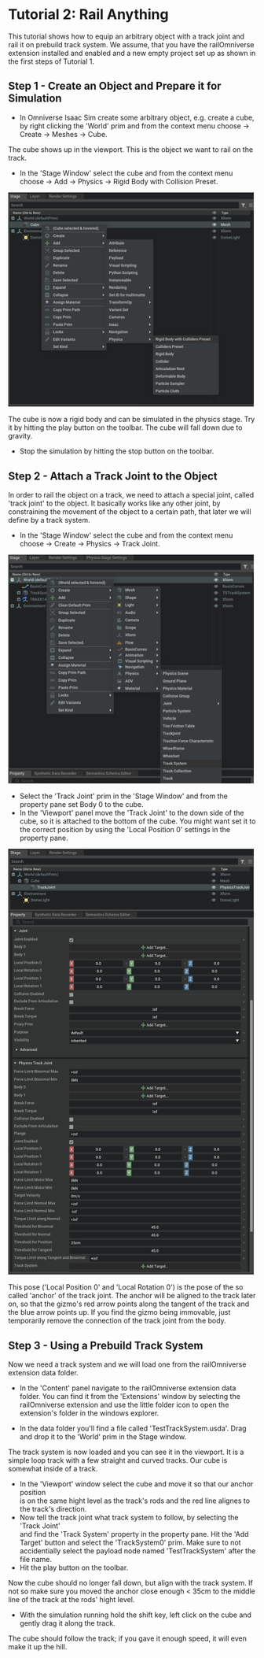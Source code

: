 # Tutorial 2: Rail Anything

This tutorial shows how to equip an arbitrary object with a track joint and rail it
on prebuild track system. We assume, that you have the railOmniverse extension 
installed and enabled and a new empty project set up as shown in the first steps of 
Tutorial 1.


## Step 1 - Create an Object and Prepare it for Simulation

- In Omniverse Isaac Sim create some arbitrary object, e.g. create a cube, by
right clicking the 'World' prim and from the context menu choose -> Create -> Meshes 
-> Cube.

The cube shows up in the viewport. This is the object we want to rail on the track.

- In the 'Stage Window' select the cube and from the context menu choose -> Add -> 
Physics -> Rigid Body with Collision Preset.

<a href="./Images/EnablingCubeForPhysX.png">
<img src="./Images/EnablingCubeForPhysX.png" title="Enabling a Cube for Simulation" 
alt="Rigging the cube with simulation properties from the context menu." width="500px">
</a>

The cube is now a rigid body and can be simulated in the physics stage. Try it by
hitting the play button on the toolbar. The cube will fall down due to gravity.

- Stop the simulation by hitting the stop button on the toolbar.


## Step 2 - Attach a Track Joint to the Object

In order to rail the object on a track, we need to attach a special joint, called
'track joint' to the object. It basically works like any other joint, by 
constraining the movement of the object to a certain path, that later we will 
define by a track system.

- In the 'Stage Window' select the cube and from the context menu choose -> Create 
-> Physics -> Track Joint.

<a href="./Images/CreateRailElements.png">
<img src="./Images/CreateRailElements.png" title="Create -> Physics menu shows the 
rail elemts creation entries." alt="railOmniverse extension elements can be created 
from the context menu." width="500px">
</a>

- Select the 'Track Joint' prim in the 'Stage Window' and from the property pane 
set Body 0 to the cube.
- In the 'Viewport' panel move the 'Track Joint' to the down side of the cube, 
so it is attached to the bottom of the cube. You might want set it to the correct 
position by using the 'Local Position 0' settings in the property pane.

<a href="./Images/TrackJointSettings2.png">
<img src="./Images/TrackJointSettings2.png" title="The Settings of the Track Joint" 
alt="The property panel showing the settings of the track joint for Body 0 and 
Local Position 0." width="500px">
</a>

This pose ('Local Position 0' and 'Local Rotation 0') is the pose of the so called
'anchor' of the track joint. The anchor will be aligned to the track later on, so 
that the gizmo's red arrow points along the tangent of the track and the blue arrow 
points up. If you find the gizmo being immovable, just temporarily remove the 
connection of the track joint from the body.


## Step 3 - Using a Prebuild Track System

Now we need a track system and we will load one from the railOmniverse extension
data folder.

- In the 'Content' panel navigate to the railOmniverse extension data folder. You
can find it from the 'Extensions' window by selecting the railOmniverse extension
and use the little folder icon to open the extension's folder in the windows explorer.

- In the data folder you'll find a file called 'TestTrackSystem.usda'. Drag and drop
it to the 'World' prim in the Stage window. 

The track system is now loaded and you can see it in the viewport. It is a simple
loop track with a few straight and curved tracks. Our cube is somewhat inside of
a track.

- In the 'Viewport' window select the cube and move it so that our anchor position				
is on the same hight level as the track's rods and the red line alignes to the track's
direction.
- Now tell the track joint what track system to follow, by selecting the 'Track Joint'								
and find the 'Track System' property in the property pane. Hit the 'Add Target' button
and select the 'TrackSystem0' prim. Make sure to not accidentially select the payload 
node named 'TestTrackSystem' after the file name.
- Hit the play button on the toolbar.

Now the cube should no longer fall down, but align with the track system. If not so
make sure you moved the anchor close enough < 35cm to the middle line of the track
at the rods' hight level.

- With the simulation running hold the shift key, left click on the cube and gently
drag it along the track. 

The cube should follow the track; if you gave it enough speed, it will even make it up 
the hill.

